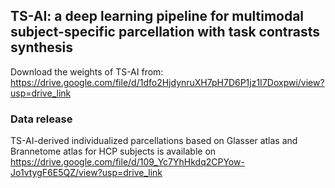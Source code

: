 ## TS-AI: a deep learning pipeline for multimodal subject-specific parcellation with task contrasts synthesis

Download the weights of TS-AI from: 
https://drive.google.com/file/d/1dfo2HjdynruXH7pH7D6P1jz1I7Doxpwi/view?usp=drive_link


### Data release
TS-AI-derived individualized parcellations based on Glasser atlas and Brannetome atlas for HCP subjects is available on 
https://drive.google.com/file/d/109_Yc7YhHkdq2CPYow-Jo1vtygF6E5QZ/view?usp=drive_link

